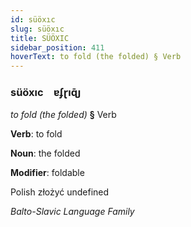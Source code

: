 ```yaml
---
id: süöxıc
slug: süöxıc
title: SÜÖXIC
sidebar_position: 411
hoverText: to fold (the folded) § Verb
---
```


### süöxıc&emsp;<span kind="abugida">ɐʄɽıɋ̄ȷ</span>

*to fold (the folded)* **§** Verb

**Verb**: to fold

**Noun**: the folded

**Modifier**: foldable

Polish złożyć undefined

*Balto-Slavic Language Family*